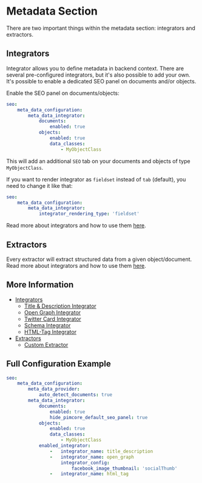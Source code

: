 # Metadata Section
There are two important things within the metadata section: integrators and extractors.

## Integrators
Integrator allows you to define metadata in backend context. There are several pre-configured integrators, but it's also possible to add your own.
It's possible to enable a dedicated SEO panel on documents and/or objects.

Enable the SEO panel on documents/objects:

```yaml
seo:
    meta_data_configuration:
        meta_data_integrator:
            documents:
                enabled: true
            objects:
                enabled: true
                data_classes:
                    - MyObjectClass
```

This will add an additional `SEO` tab on your documents and objects of type `MyObjectClass`.

If you want to render integrator as `fieldset` instead of `tab` (default), you need to change it like that:

```yaml
seo:
    meta_data_configuration:
        meta_data_integrator:
            integrator_rendering_type: 'fieldset'
```

Read more about integrators and how to use them [here](./MetaData/10_Integrator.md).

## Extractors
Every extractor will extract structured data from a given object/document.
Read more about integrators and how to use them [here](./MetaData/20_Extractors.md).
 
## More Information
- [Integrators](./MetaData/10_Integrator.md)
  - [Title & Description Integrator](./MetaData/Integrator/10_TitleDescriptionIntegrator.md)
  - [Open Graph Integrator](./MetaData/Integrator/11_OpenGraphIntegrator.md)
  - [Twitter Card Integrator](./MetaData/Integrator/12_TwitterCardIntegrator.md)
  - [Schema Integrator](./MetaData/Integrator/13_SchemaIntegrator.md)
  - [HTML-Tag Integrator](./MetaData/Integrator/14_HtmlTagIntegrator.md)
- [Extractors](./MetaData/20_Extractors.md)
  - [Custom Extractor](./MetaData/Extractor/10_CustomExtractor.md)
  
  
## Full Configuration Example

```yaml
seo:
    meta_data_configuration:
        meta_data_provider:
            auto_detect_documents: true
        meta_data_integrator:
            documents:
                enabled: true
                hide_pimcore_default_seo_panel: true
            objects:
                enabled: true
                data_classes:
                    - MyObjectClass
            enabled_integrator:
                -   integrator_name: title_description
                -   integrator_name: open_graph
                    integrator_config:
                        facebook_image_thumbnail: 'socialThumb'
                -   integrator_name: html_tag
```